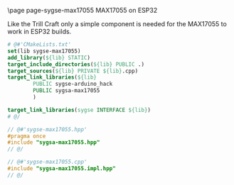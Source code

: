 \page page-sygse-max17055 MAX17055 on ESP32

Like the Trill Craft only a simple component is needed for the MAX17055 to work in ESP32 builds.

```cmake
# @#'CMakeLists.txt'
set(lib sygse-max17055)
add_library(${lib} STATIC)
target_include_directories(${lib} PUBLIC .)
target_sources(${lib} PRIVATE ${lib}.cpp)
target_link_libraries(${lib}
        PUBLIC sygse-arduino_hack
        PUBLIC sygsa-max17055
        )

target_link_libraries(sygse INTERFACE ${lib})
# @/
```

```cpp
// @#'sygse-max17055.hpp'
#pragma once
#include "sygsa-max17055.hpp"
// @/

// @#'sygse-max17055.cpp'
#include "sygsa-max17055.impl.hpp"
// @/
```
